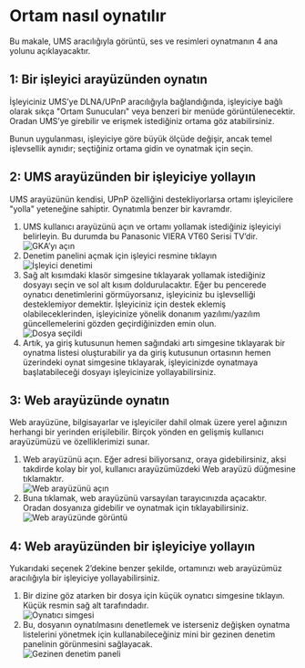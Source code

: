 # Ortam nasıl oynatılır

Bu makale, UMS aracılığıyla görüntü, ses ve resimleri oynatmanın 4 ana yolunu açıklayacaktır.

## 1: Bir işleyici arayüzünden oynatın

İşleyiciniz UMS’ye DLNA/UPnP aracılığıyla bağlandığında, işleyiciye bağlı olarak sıkça "Ortam Sunucuları" veya benzeri bir menüde görüntülenecektir. Oradan UMS’ye girebilir ve erişmek istediğiniz ortama göz atabilirsiniz.

Bunun uygulanması, işleyiciye göre büyük ölçüde değişir, ancak temel işlevsellik aynıdır; seçtiğiniz ortama gidin ve oynatmak için seçin.

## 2: UMS arayüzünden bir işleyiciye yollayın

UMS arayüzünün kendisi, UPnP özelliğini destekliyorlarsa ortamı işleyicilere "yolla" yeteneğine sahiptir. Oynatımla benzer bir kavramdır.

1. UMS kullanıcı arayüzünü açın ve ortamı yollamak istediğiniz işleyiciyi belirleyin. Bu durumda bu Panasonic VIERA VT60 Serisi TV’dir.  
   ![GKA’yı açın](@site/docs/guides/img/how-to-play-media-1.png)
2. Denetim panelini açmak için işleyici resmine tıklayın  
   ![İşleyici denetimi](@site/docs/guides/img/how-to-play-media-2.png)
3. Sağ alt kısımdaki klasör simgesine tıklayarak yollamak istediğiniz dosyayı seçin ve sol alt kısım doldurulacaktır. Eğer bu pencerede oynatıcı denetimlerini görmüyorsanız, işleyiciniz bu işlevselliği desteklemiyor demektir. İşleyiciniz için destek eklemiş olabileceklerinden, işleyicinize yönelik donanım yazılımı/yazılım güncellemelerini gözden geçirdiğinizden emin olun.  
   ![Dosya seçildi](@site/docs/guides/img/how-to-play-media-3.png)
4. Artık, ya giriş kutusunun hemen sağındaki artı simgesine tıklayarak bir oynatma listesi oluşturabilir ya da giriş kutusunun ortasının hemen üzerindeki oynat simgesine tıklayarak, işleyicinizde oynatmaya başlatabileceği dosyayı işleyicinize yollayabilirsiniz.

## 3: Web arayüzünde oynatın

Web arayüzüne, bilgisayarlar ve işleyiciler dahil olmak üzere yerel ağınızın herhangi bir yerinden erişilebilir. Birçok yönden en gelişmiş kullanıcı arayüzümüzü ve özelliklerimizi sunar.

1. Web arayüzünü açın. Eğer adresi biliyorsanız, oraya gidebilirsiniz, aksi takdirde kolay bir yol, kullanıcı arayüzümüzdeki Web arayüzü düğmesine tıklamaktır.  
   ![Web arayüzünü açın](@site/docs/guides/img/how-to-play-media-4.png)
2. Buna tıklamak, web arayüzünü varsayılan tarayıcınızda açacaktır. Oradan dosyanıza gidebilir ve oynatmak için tıklayabilirsiniz.  
   ![Web arayüzünde görüntü](@site/docs/guides/img/how-to-play-media-5.png)

## 4: Web arayüzünden bir işleyiciye yollayın

Yukarıdaki seçenek 2’dekine benzer şekilde, ortamınızı web arayüzümüz aracılığıyla bir işleyiciye yollayabilirsiniz.

1. Bir dizine göz atarken bir dosya için küçük oynatıcı simgesine tıklayın. Küçük resmin sağ alt tarafındadır.  
   ![Oynatıcı simgesi](@site/docs/guides/img/how-to-play-media-6.png)
2. Bu, dosyanın oynatılmasını denetlemek ve isterseniz değişken oynatma listelerini yönetmek için kullanabileceğiniz mini bir gezinen denetim panelinin görünmesini sağlayacak.  
   ![Gezinen denetim paneli](@site/docs/guides/img/how-to-play-media-7.png)
